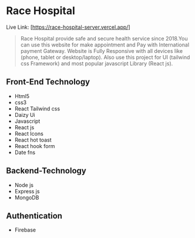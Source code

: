 # Race Hospital

Live Link: [https://race-hospital-server.vercel.app/]

> Race Hospital provide safe and secure health service since 2018.You can use this website for make appointment and Pay with International payment Gateway.
> Website is Fully Responsive with all devices like (phone, tablet or desktop/laptop). Also use this project for UI (tailwind css Framework) and most popular javascript Library (React js). 


## Front-End Technology
- Html5
- css3
- React Tailwind css
- Daizy Ui
- Javascript
- React js
- React Icons
- React hot toast
- React hook form
- Date fns


## Backend-Technology
- Node js
- Express js
- MongoDB

## Authentication
- Firebase
